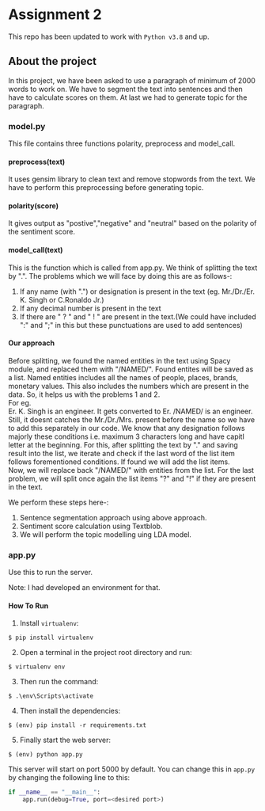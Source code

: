 # Assignment 2
This repo has been updated to work with `Python v3.8` and up.

## About the project
In this project, we have been asked to use a paragraph of minimum of 2000 words to work on. We have to segment the text into sentences and then have to calculate scores on them. At last we had to generate topic for the paragraph.

### model.py
This file contains three functions polarity, preprocess and model_call.

#### preprocess(text)
It uses gensim library to clean text and remove stopwords from the text. We have to perform this preprocessing before generating topic.

#### polarity(score)
It gives output as "postive","negative" and "neutral" based on the polarity of the sentiment score.

#### model_call(text)
This is the function which is called from app.py. We think of splitting the text by ".". The problems which we will face by doing this are as follows-:
1. If any name (with ".") or designation is present in the text (eg. Mr./Dr./Er. K. Singh or C.Ronaldo Jr.)
2. If any decimal number is present in the text
3. If there are " ? " and " ! " are present in the text.(We could have included ":" and ";" in this but these punctuations are used to add sentences)

#### Our approach
Before splitting, we found the named entities in the text using Spacy module, and replaced them with "/NAMED/". Found entites will be saved as a list. Named entities includes all the names of  people, places, brands, monetary values. This also includes the numbers which are present in the data. So, it helps us with the problems 1 and 2. <br />
For eg.
<br />Er. K. Singh is an engineer.
It gets converted to Er. /NAMED/ is an engineer.<br />
Still, it doesnt catches the Mr./Dr./Mrs. present before the name so we have to add this separately in our code. We know that any designation follows majorly these conditions i.e. maximum 3 characters long and have capitl letter at the beginning. For this, after splitting the text by "." and saving result into the list, we iterate and check if the last word of the list item follows forementioned conditions. If found we will add the list items.<br />
Now, we will replace back "/NAMED/" with entities from the list.
For the last problem, we will split once again the list items "?" and "!" if they are present in the text.

We perform these steps here-:
1.  Sentence segmentation approach using above approach.
2.  Sentiment score calculation using Textblob.
3.  We will perform the topic modelling uing LDA model.

### app.py
Use this to run the server.

Note: I had developed an environment for that.

#### How To Run
1. Install `virtualenv`:
```
$ pip install virtualenv
```

2. Open a terminal in the project root directory and run:
```
$ virtualenv env
```

3. Then run the command:
```
$ .\env\Scripts\activate
```

4. Then install the dependencies:
```
$ (env) pip install -r requirements.txt
```

5. Finally start the web server:
```
$ (env) python app.py
```

This server will start on port 5000 by default. You can change this in `app.py` by changing the following line to this:

```python
if __name__ == "__main__":
    app.run(debug=True, port=<desired port>)
```
